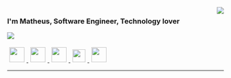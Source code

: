 <img align='right' src="https://github-readme-stats.vercel.app/api?username=MatheusAssisM&show_icons=true&title_color=783c00&text_color=af552e&icon_color=783c00&bg_color=f8efd4&cache_seconds=2300">

### I'm Matheus, Software Engineer, Technology lover

<img src="https://img.shields.io/static/v1?label=Overview&message=MatheusAssisM&color=f8efd4&style=for-the-badge&logo=GitHub">

<p>

<p align="left">
  </a>
  <a href="https://www.linkedin.com/in/matheus-assis-788a17188/">
    <img src="https://raw.githubusercontent.com/alexnaiman/alexnaiman/master/resources/linkedin.webp" height="35px" style="margin: 5px;" />
  </a>
   <a href="https://api.whatsapp.com/send/?phone=5561985775929&text&app_absent=0&lang=pt_br">
    <img src="https://www.jungnapratica.com.br/wp-content/uploads/2019/05/icon-whatsApp.png" height="35px" style="margin: 5px;" />
  </a>
  
  <a href="https://discord.gg/vENjWZgWbm">
    <img src="https://raw.githubusercontent.com/alexnaiman/alexnaiman/master/resources/discord.png" height="35px" style="margin: 5px;" />
  </a>
  <a href="mailto:matheusassismelo@gmail.com">
    <img src="https://raw.githubusercontent.com/alexnaiman/alexnaiman/master/resources/gmail.png" height="30px" style="margin: 5px;" />
  </a>
  <a href="https://www.canva.com/design/DAEqOzf6TD8/m9_U3qdy-bcjQLhlvyE9Gg/view?utm_content=DAEqOzf6TD8&utm_campaign=designshare&utm_medium=link2&utm_source=sharebutton">
    <img src="https://www.pikpng.com/pngl/m/345-3453994_png-file-svg-curriculo-branco-icon-png-clipart.png" height="35px" style="margin: 5px;" />
  </a>
</p>

</p>
<hr/>
